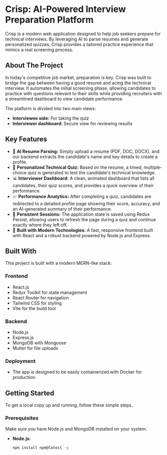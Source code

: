 # Crisp: AI-Powered Interview Preparation Platform

Crisp is a modern web application designed to help job seekers prepare for technical interviews. By leveraging AI to parse resumes and generate personalized quizzes, Crisp provides a tailored practice experience that mimics a real screening process.

## About The Project

In today's competitive job market, preparation is key. Crisp was built to bridge the gap between having a good resume and acing the technical interview. It automates the initial screening phase, allowing candidates to practice with questions relevant to their skills while providing recruiters with a streamlined dashboard to view candidate performance.

The platform is divided into two main views: 
- **Interviewee side:** For taking the quiz  
- **Interviewer dashboard:** Secure view for reviewing results

## Key Features

- 🤖 **AI Resume Parsing:** Simply upload a resume (PDF, DOC, DOCX), and our backend extracts the candidate's name and key details to create a profile.  
- 🧠 **Personalized Technical Quiz:** Based on the resume, a timed, multiple-choice quiz is generated to test the candidate's technical knowledge.  
- 📊 **Interviewer Dashboard:** A clean, animated dashboard that lists all candidates, their quiz scores, and provides a quick overview of their performance.  
- 📈 **Performance Analytics:** After completing a quiz, candidates are redirected to a detailed profile page showing their score, accuracy, and an AI-generated summary of their performance.  
- 🔄 **Persistent Sessions:** The application state is saved using Redux Persist, allowing users to refresh the page during a quiz and continue exactly where they left off.  
- 🚀 **Built with Modern Technologies:** A fast, responsive frontend built with React and a robust backend powered by Node.js and Express.

## Built With

This project is built with a modern MERN-like stack:

### Frontend
- React.js  
- Redux Toolkit for state management  
- React Router for navigation  
- Tailwind CSS for styling  
- Vite for the build tool  

### Backend
- Node.js  
- Express.js  
- MongoDB with Mongoose  
- Multer for file uploads  

### Deployment
- The app is designed to be easily containerized with Docker for production.

## Getting Started

To get a local copy up and running, follow these simple steps.

### Prerequisites
Make sure you have Node.js and MongoDB installed on your system.

- **Node.js:**  
  ```bash
  npm install npm@latest -g
